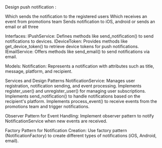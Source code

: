 Design push notification :

Which sends the notification to the registered users
Which receives an event from promotions team
Sends notification to iOS, android or sends an email or all three

Interfaces:
IPushService: Defines methods like send_notification() to send notifications to devices.
IDeviceToken: Provides methods like get_device_token() to retrieve device tokens for push notifications.
IEmailService: Offers methods like send_email() to send notifications via email.

Models:
Notification: Represents a notification with attributes such as title, message, platform, and recipient.

Services and Design Patterns
NotificationService:
Manages user registration, notification sending, and event processing.
Implements register_user() and unregister_user() for managing user subscriptions.
Implements send_notification() to handle notifications based on the recipient's platform.
Implements process_event() to receive events from the promotions team and trigger notifications.

Observer Pattern for Event Handling:
Implement observer pattern to notify NotificationService when new events are received.

Factory Pattern for Notification Creation:
Use factory pattern (NotificationFactory) to create different types of notifications (iOS, Android, email).
